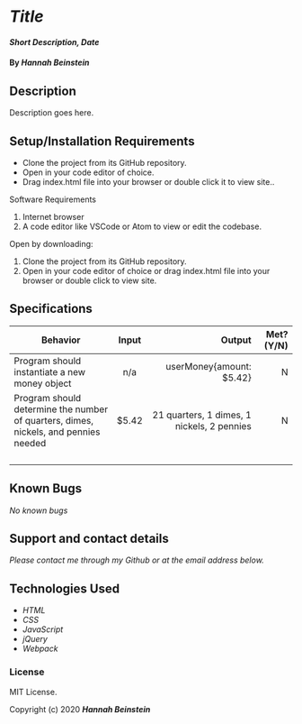# _Title_

#### _Short Description, Date_

#### By _**Hannah Beinstein**_

## Description

Description goes here.

## Setup/Installation Requirements

* Clone the project from its GitHub repository.
* Open in your code editor of choice.
* Drag index.html file into your browser or double click it to view site..

Software Requirements
1. Internet browser
2. A code editor like VSCode or Atom to view or edit the codebase.

Open by downloading:
1. Clone the project from its GitHub repository.
2. Open in your code editor of choice or drag index.html file into your browser or double click to view site.

## Specifications

| Behavior   |   Input   |  Output |  Met? (Y/N)  |
|----------|:-------------:|------:|-----------:|
| Program should instantiate a new money object | n/a | userMoney{amount: $5.42} | N |
| Program should determine the number of quarters, dimes, nickels, and pennies needed | $5.42 | 21 quarters, 1 dimes, 1 nickels, 2 pennies | N |
|  |  |  |  |
|  |  |  |  |
|  |  |  |  |
|  |  |  |  |

## Known Bugs

_No known bugs_

## Support and contact details

_Please contact me through my Github or at the email address below._

## Technologies Used

* _HTML_
* _CSS_
* _JavaScript_
* _jQuery_
* _Webpack_

### License

MIT License.

Copyright (c) 2020 **_Hannah Beinstein_**